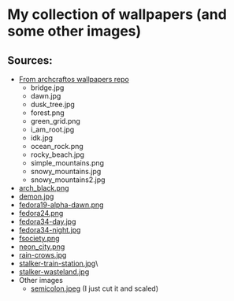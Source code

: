 # My collection of wallpapers (and some other images)

## Sources:  
- [From archcraftos wallpapers repo](https://github.com/archcraft-os/archcraft-wallpapers)
    - bridge.jpg
    - dawn.jpg
    - dusk_tree.jpg
    - forest.png
    - green_grid.png
    - i_am_root.jpg
    - idk.jpg
    - ocean_rock.png
    - rocky_beach.jpg
    - simple_mountains.png
    - snowy_mountains.jpg
    - snowy_mountains2.jpg
- [arch_black.png](https://store.kde.org/p/1151013/)
- [demon.jpg](https://www.wallpaperup.com/668229/dark_demon_fantasy_evil_art_artwork.html)
- [fedora19-alpha-dawn.png](https://fedoraproject.org/wiki/Wallpapers#Dawn_.28used_for_non-animated_version.29_3)
- [fedora24.png](https://fedoraproject.org/wiki/Wallpapers#Fedora_24)
- [fedora34-day.jpg](https://fedoraproject.org/wiki/Wallpapers#Fedora_34)
- [fedora34-night.jpg](https://fedoraproject.org/wiki/Wallpapers#Fedora_34)
- [fsociety.png](http://wallpaperswide.com/fsociety_mr_robot_hacking-wallpapers.html)
- [neon_city.png](https://free4kwallpapers.com/neon-wallpapers)
- [rain-crows.jpg](https://wallpapersafari.com/w/ZV9v31)
- [stalker-train-station.jpg](https://www.artstation.com/artwork/8JBOm)\
- [stalker-wasteland.jpg](https://www.wallpaperflare.com/s-t-a-l-k-e-r-2-chernobyl-gas-masks-ak-74-ak-74-abandoned-wallpaper-yturw)
- Other images
    - [semicolon.jpeg](https://codeburst.io/why-i-prefer-to-use-semicolon-in-javascript-f00c303547) (I just cut it and scaled)
